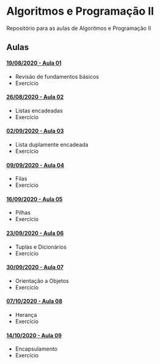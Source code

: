 # Algoritmos e Programação II

Repositório para as aulas de Algoritmos e Programação II


## Aulas

#### [19/08/2020 - Aula 01](https://github.com/brunnolorenzoni/algoritmos-programacao-ii/tree/master/Aula01 "Aula 01")
 - Revisão de fundamentos básicos
 - Exercício

#### [26/08/2020 - Aula 02](https://github.com/brunnolorenzoni/algoritmos-programacao-ii/tree/master/Aula02 "Aula 02")
 - Listas encadeadas
 - Exercício

#### [02/09/2020 - Aula 03](https://github.com/brunnolorenzoni/algoritmos-programacao-ii/tree/master/Aula03 "Aula 03")
 - Lista duplamente encadeada
 - Exercício

#### [09/09/2020 - Aula 04](https://github.com/brunnolorenzoni/algoritmos-programacao-ii/tree/master/Aula04 "Aula 04")
 - Filas
 - Exercício

#### [16/09/2020 - Aula 05](https://github.com/brunnolorenzoni/algoritmos-programacao-ii/tree/master/Aula05 "Aula 05")
 - Pilhas
 - Exercício

#### [23/09/2020 - Aula 06](https://github.com/brunnolorenzoni/algoritmos-programacao-ii/tree/master/Aula06 "Aula 06")
 - Tuplas e Dicionários
 - Exercício

#### [30/09/2020 - Aula 07](https://github.com/brunnolorenzoni/algoritmos-programacao-ii/tree/master/Aula07 "Aula 07")
 - Orientação a Objetos
 - Exercício

 #### [07/10/2020 - Aula 08](https://github.com/brunnolorenzoni/algoritmos-programacao-ii/tree/master/Aula08 "Aula 08")
 - Herança
 - Exercício

 #### [14/10/2020 - Aula 09](https://github.com/brunnolorenzoni/algoritmos-programacao-ii/tree/master/Aula09 "Aula 09")
 - Encapsulamento
 - Exercício
